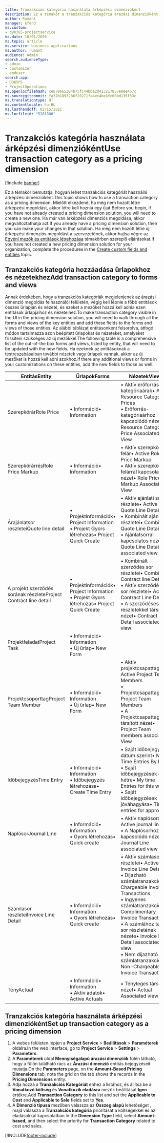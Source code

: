 ```yaml
---
title: Tranzakciós kategória használata árképzési dimenzióként
description: Ez a témakör a tranzakciós kategória árazási dimenzióként való használatáról nyújt tájékoztatást.
author: Rumant
manager: kfend
ms.custom:
- dyn365-projectservice
ms.date: 10/01/2020
ms.topic: article
ms.service: business-applications
ms.author: rumant
audience: Admin
search.audienceType:
- admin
- customizer
- enduser
search.app:
- D365PS
- ProjectOperations
ms.openlocfilehash: ce878665384b75fc44bba2d413217857e0ee467c
ms.sourcegitcommit: fa32b1893286f20271fa4ec4be8fc68bd135f53c
ms.translationtype: HT
ms.contentlocale: hu-HU
ms.lasthandoff: 02/15/2021
ms.locfileid: "5281886"
---
```

# <a name="use-transaction-category-as-a-pricing-dimension"></a><span data-ttu-id="bcf35-103">Tranzakciós kategória használata árképzési dimenzióként</span><span class="sxs-lookup"><span data-stu-id="bcf35-103">Use transaction category as a pricing dimension</span></span>

[!include [banner](../includes/psa-now-project-operations.md)]

<span data-ttu-id="bcf35-104">Ez a témakör bemutatja, hogyan lehet tranzakciós kategóriát használni árképzési dimenzióként.</span><span class="sxs-lookup"><span data-stu-id="bcf35-104">This topic shows how to use a transaction category as a pricing dimension.</span></span> <span data-ttu-id="bcf35-105">Mielőtt elkezdené, ha még nem hozott létre árképzési megoldást, akkor létre kell hoznia egy újat.</span><span class="sxs-lookup"><span data-stu-id="bcf35-105">Before you begin, if you have not already created a pricing dimension solution, you will need to create a new one.</span></span> <span data-ttu-id="bcf35-106">Ha már van árképzési dimenziós megoldása, akkor megváltoztathatja azt.</span><span class="sxs-lookup"><span data-stu-id="bcf35-106">If you already have a pricing dimension solution, then you can make your changes in that solution.</span></span> <span data-ttu-id="bcf35-107">Ha még nem hozott létre új árképzési dimenziós megoldást a szervezetének, akkor hajtsa végre az [Egyéni mezők és entitások létrehozása](create-custom-fields-entities.md) témakörben szereplő eljárásokat.</span><span class="sxs-lookup"><span data-stu-id="bcf35-107">If you have not created a new pricing dimension solution for your organization, complete the procedures in the [Create custom fields and entities](create-custom-fields-entities.md) topic.</span></span>

## <a name="add-transaction-category-to-forms-and-views"></a><span data-ttu-id="bcf35-108">Tranzakciós kategória hozzáadása űrlapokhoz és nézetekhez</span><span class="sxs-lookup"><span data-stu-id="bcf35-108">Add transaction category to forms and views</span></span>
<span data-ttu-id="bcf35-109">Annak érdekében, hogy a tranzakciós kategóriák megjelenjenek az árazási dimenzió megoldás felhasználói felületén, végig kell lépnie a főbb entitások összes űrlapján és nézeté, és ezeket a mezőket hozzá kell adnia ezen entitások űrlapjaihoz és nézeteihez.</span><span class="sxs-lookup"><span data-stu-id="bcf35-109">To make transaction category visible in the UI in the pricing dimension solution, you will need to walk through all the forms and views of the key entities and add these fields to the forms and views of those entities.</span></span>
<span data-ttu-id="bcf35-110">Az alábbi táblázat entitásonként felsorolva, átfogó módon tartalmazza azon beépített űrlapokat és nézeteket, amelyeket frissíteni szükséges az új mezőkkel.</span><span class="sxs-lookup"><span data-stu-id="bcf35-110">The following table is a comprehensive list of the out-of-the box forms and views, listed by entity, that will need to be updated with the new fields.</span></span> <span data-ttu-id="bcf35-111">Ha ezeknek az entitásoknak a testreszabásaiban további nézetek vagy űrlapok vannak, akkor az új mezőket is hozzá kell adni azokhoz.</span><span class="sxs-lookup"><span data-stu-id="bcf35-111">If there any additional views or forms in your customizations on these entities, add the new fields to those as well.</span></span>

|  <span data-ttu-id="bcf35-112">Entitás</span><span class="sxs-lookup"><span data-stu-id="bcf35-112">Entity</span></span>        | <span data-ttu-id="bcf35-113">Űrlapok</span><span class="sxs-lookup"><span data-stu-id="bcf35-113">Forms</span></span>     |<span data-ttu-id="bcf35-114">Nézetek</span><span class="sxs-lookup"><span data-stu-id="bcf35-114">Views</span></span>        |
| ------------------------------|---------------------------------|----------------------------------|
|  <span data-ttu-id="bcf35-115">Szerepkörár</span><span class="sxs-lookup"><span data-stu-id="bcf35-115">Role Price</span></span>|<span data-ttu-id="bcf35-116">• Információ</span><span class="sxs-lookup"><span data-stu-id="bcf35-116">• Information</span></span> |<span data-ttu-id="bcf35-117">• Aktív erőforrás kategóriaárak</span><span class="sxs-lookup"><span data-stu-id="bcf35-117">• Active Resource Category Prices</span></span><br> <span data-ttu-id="bcf35-118">• Erőforrás-kategóriaárhoz kapcsolódó nézet</span><span class="sxs-lookup"><span data-stu-id="bcf35-118">• Resource Category Price Associated View</span></span>|
|  <span data-ttu-id="bcf35-119">Szerepkörárrés</span><span class="sxs-lookup"><span data-stu-id="bcf35-119">Role Price Markup</span></span>|<span data-ttu-id="bcf35-120">• Információ</span><span class="sxs-lookup"><span data-stu-id="bcf35-120">• Information</span></span>|<span data-ttu-id="bcf35-121">• Aktív szerepkör felár</span><span class="sxs-lookup"><span data-stu-id="bcf35-121">• Active Role Price Markup</span></span><br><span data-ttu-id="bcf35-122">• Aktív szerepkör felárral kapcsolatos nézet</span><span class="sxs-lookup"><span data-stu-id="bcf35-122">• Role Price Markup Associated View</span></span>|
|  <span data-ttu-id="bcf35-123">Árajánlatsor részletei</span><span class="sxs-lookup"><span data-stu-id="bcf35-123">Quote line detail</span></span>|<span data-ttu-id="bcf35-124">• Projektinformációk</span><span class="sxs-lookup"><span data-stu-id="bcf35-124">• Project Information</span></span><br><span data-ttu-id="bcf35-125">• Projekt Gyors létrehozás</span><span class="sxs-lookup"><span data-stu-id="bcf35-125">• Project Quick Create</span></span>|<span data-ttu-id="bcf35-126">• Aktív ajánlati sor részlete</span><span class="sxs-lookup"><span data-stu-id="bcf35-126">• Active Quote Line Detail</span></span><br><span data-ttu-id="bcf35-127">• Kombinált ajánlatsor részletei</span><span class="sxs-lookup"><span data-stu-id="bcf35-127">• Combined Quote Line Details</span></span><br><span data-ttu-id="bcf35-128">• Ajánlatsorral kapcsolatos nézet</span><span class="sxs-lookup"><span data-stu-id="bcf35-128">• Quote Line Detail associated view</span></span>|
|  <span data-ttu-id="bcf35-129">A projekt szerződés sorának részlete</span><span class="sxs-lookup"><span data-stu-id="bcf35-129">Project Contract line detail</span></span>|<span data-ttu-id="bcf35-130">• Projektinformációk</span><span class="sxs-lookup"><span data-stu-id="bcf35-130">• Project Information</span></span><br><span data-ttu-id="bcf35-131">• Projekt Gyors létrehozás</span><span class="sxs-lookup"><span data-stu-id="bcf35-131">• Project Quick Create</span></span>|<span data-ttu-id="bcf35-132">• Kombinált szerződés sor részletei</span><span class="sxs-lookup"><span data-stu-id="bcf35-132">• Combined Contract line Details</span></span><br><span data-ttu-id="bcf35-133">• Aktív szerződéses sor részletei</span><span class="sxs-lookup"><span data-stu-id="bcf35-133">• Active Contract Line Details</span></span><br><span data-ttu-id="bcf35-134">• A szerződéses sor részletekkel társított nézet</span><span class="sxs-lookup"><span data-stu-id="bcf35-134">• Contract Line Detail associated view</span></span>|
|  <span data-ttu-id="bcf35-135">Projektfeladat</span><span class="sxs-lookup"><span data-stu-id="bcf35-135">Project Task</span></span>|<span data-ttu-id="bcf35-136">• Információ</span><span class="sxs-lookup"><span data-stu-id="bcf35-136">• Information</span></span><br><span data-ttu-id="bcf35-137">• Új űrlap</span><span class="sxs-lookup"><span data-stu-id="bcf35-137">• New Form</span></span>||
|  <span data-ttu-id="bcf35-138">Projektcsoporttag</span><span class="sxs-lookup"><span data-stu-id="bcf35-138">Project Team Member</span></span>|<span data-ttu-id="bcf35-139">• Információ</span><span class="sxs-lookup"><span data-stu-id="bcf35-139">• Information</span></span><br><span data-ttu-id="bcf35-140">• Új űrlap</span><span class="sxs-lookup"><span data-stu-id="bcf35-140">• New Form</span></span>|<span data-ttu-id="bcf35-141">• Aktív projektcsapattagok</span><span class="sxs-lookup"><span data-stu-id="bcf35-141">• Active Project Team Members</span></span><br><span data-ttu-id="bcf35-142">• Projektcsapattagok</span><span class="sxs-lookup"><span data-stu-id="bcf35-142">• Project Team Members</span></span><br><span data-ttu-id="bcf35-143">• A Projektcsapattagokkal társított nézet</span><span class="sxs-lookup"><span data-stu-id="bcf35-143">• Project Team members associated View</span></span>|
|  <span data-ttu-id="bcf35-144">Időbejegyzés</span><span class="sxs-lookup"><span data-stu-id="bcf35-144">Time Entry</span></span>|<span data-ttu-id="bcf35-145">• Információ</span><span class="sxs-lookup"><span data-stu-id="bcf35-145">• Information</span></span><br><span data-ttu-id="bcf35-146">• Időbejegyzés létrehozása</span><span class="sxs-lookup"><span data-stu-id="bcf35-146">• Create Time Entry</span></span>|<span data-ttu-id="bcf35-147">• Saját időbejegyzés dátum szerint</span><span class="sxs-lookup"><span data-stu-id="bcf35-147">• My Time Entries By Date</span></span><br><span data-ttu-id="bcf35-148">• Saját időbejegyzések erre a hétre</span><span class="sxs-lookup"><span data-stu-id="bcf35-148">• My time Entries for this week</span></span><br><span data-ttu-id="bcf35-149">• Saját időbejegyzések jóváhagyása</span><span class="sxs-lookup"><span data-stu-id="bcf35-149">• Time entries for approval</span></span>|
|  <span data-ttu-id="bcf35-150">Naplósor</span><span class="sxs-lookup"><span data-stu-id="bcf35-150">Journal Line</span></span>|<span data-ttu-id="bcf35-151">• Információ</span><span class="sxs-lookup"><span data-stu-id="bcf35-151">• Information</span></span><br><span data-ttu-id="bcf35-152">• Gyors létrehozás</span><span class="sxs-lookup"><span data-stu-id="bcf35-152">• Quick create</span></span>|<span data-ttu-id="bcf35-153">• Aktív naplósorok</span><span class="sxs-lookup"><span data-stu-id="bcf35-153">• Active journal lines</span></span><br><span data-ttu-id="bcf35-154">• A Naplósorhoz kapcsolódó nézet</span><span class="sxs-lookup"><span data-stu-id="bcf35-154">• Journal Line associated view</span></span>|
|  <span data-ttu-id="bcf35-155">Számlasor részletei</span><span class="sxs-lookup"><span data-stu-id="bcf35-155">Invoice Line Detail</span></span>|<span data-ttu-id="bcf35-156">• Információ</span><span class="sxs-lookup"><span data-stu-id="bcf35-156">• Information</span></span><br><span data-ttu-id="bcf35-157">• Gyors létrehozás</span><span class="sxs-lookup"><span data-stu-id="bcf35-157">• Quick create</span></span>|<span data-ttu-id="bcf35-158">• Aktív számlasor részletei</span><span class="sxs-lookup"><span data-stu-id="bcf35-158">• Active Invoice Line Details</span></span><br><span data-ttu-id="bcf35-159">• Díjazható számlatranzakciók</span><span class="sxs-lookup"><span data-stu-id="bcf35-159">• Chargeable Invoice Transactions</span></span><br><span data-ttu-id="bcf35-160">• Ingyenes számlatranzakciók</span><span class="sxs-lookup"><span data-stu-id="bcf35-160">• Complimentary Invoice Transactions</span></span><br><span data-ttu-id="bcf35-161">• A számlához tartozó sor részletének nézete</span><span class="sxs-lookup"><span data-stu-id="bcf35-161">• Invoice Line Detail associated view</span></span><br><span data-ttu-id="bcf35-162">• Nem díjazható számlatranzakciók</span><span class="sxs-lookup"><span data-stu-id="bcf35-162">• Non-Chargeable Invoice Transactions</span></span>|
|  <span data-ttu-id="bcf35-163">Tény</span><span class="sxs-lookup"><span data-stu-id="bcf35-163">Actual</span></span>|<span data-ttu-id="bcf35-164">• Információ</span><span class="sxs-lookup"><span data-stu-id="bcf35-164">• Information</span></span><br><span data-ttu-id="bcf35-165">• Aktív adatok</span><span class="sxs-lookup"><span data-stu-id="bcf35-165">• Active Actuals</span></span>|<span data-ttu-id="bcf35-166">• Tényleges társított nézet</span><span class="sxs-lookup"><span data-stu-id="bcf35-166">• Actual Associated view</span></span>|

## <a name="set-up-transaction-category-as-a-pricing-dimension"></a><span data-ttu-id="bcf35-167">Tranzakciós kategória használata árképzési dimenzióként</span><span class="sxs-lookup"><span data-stu-id="bcf35-167">Set up transaction category as a pricing dimension</span></span>

1. <span data-ttu-id="bcf35-168">A webes felületen lépjen a **Project Service** > **Beállítások** > **Paraméterek** oldalra.</span><span class="sxs-lookup"><span data-stu-id="bcf35-168">In the web interface, go to **Project Service** > **Settings** > **Parameters**.</span></span> 
2. <span data-ttu-id="bcf35-169">A **Paraméterek** oldal **Mennyiségalapú árazási dimenziók** fülén látható, hogy a fülön található rács az **Árazási dimenzió** entitás bejegyzéseit mutatja.</span><span class="sxs-lookup"><span data-stu-id="bcf35-169">On the **Parameters** page, on the **Amount-Based Pricing Dimensions** tab, note the grid on the tab shows the records in the **Pricing Dimensions** entity.</span></span>
3. <span data-ttu-id="bcf35-170">Adja hozzá a **Tranzakciós Kategóriát** ehhez a listához, és állítsa be a **Vonatkozó költség** és **Vonatkozik eladásra** mezők beállítását **Igen** értékre.</span><span class="sxs-lookup"><span data-stu-id="bcf35-170">Add **Transaction Category** to this list and set the **Applicable to Cost** and **Applicable to Sale** fields set to **Yes**.</span></span>
4. <span data-ttu-id="bcf35-171">A **Dimenzió típusa** mezőben válassza az **Összeg alapú** lehetőséget , majd válassza a **Tranzakciós kategória** prioritását a költségekkel és az eladásokkal kapcsolatban.</span><span class="sxs-lookup"><span data-stu-id="bcf35-171">In the **Dimension Type** field, select **Amount-based**, and then select the priority for **Transaction Category** related to cost and sales.</span></span>


[!INCLUDE[footer-include](../includes/footer-banner.md)]